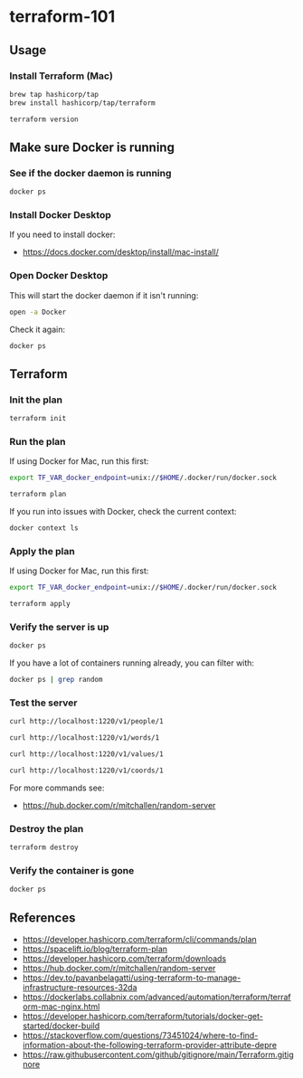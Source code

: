 
# terraform-101

## Usage

### Install Terraform (Mac)

```sh
brew tap hashicorp/tap
brew install hashicorp/tap/terraform

terraform version
```

## Make sure Docker is running

### See if the docker daemon is running

```sh
docker ps
```

### Install Docker Desktop

If you need to install docker:

* https://docs.docker.com/desktop/install/mac-install/

### Open Docker Desktop

This will start the docker daemon if it isn't running:

```sh
open -a Docker
```

Check it again:

```sh
docker ps
```

## Terraform

### Init the plan

```sh
terraform init
``` 

### Run the plan

If using Docker for Mac, run this first:

```sh
export TF_VAR_docker_endpoint=unix://$HOME/.docker/run/docker.sock
```

```sh
terraform plan
```

If you run into issues with Docker, check the current context:

```sh
docker context ls
```

### Apply the plan

If using Docker for Mac, run this first:

```sh
export TF_VAR_docker_endpoint=unix://$HOME/.docker/run/docker.sock
```

```sh
terraform apply
```

### Verify the server is up

```sh
docker ps
```

If you have a lot of containers running already, you can filter with:

```sh
docker ps | grep random
```

### Test the server

```sh
curl http://localhost:1220/v1/people/1

curl http://localhost:1220/v1/words/1

curl http://localhost:1220/v1/values/1

curl http://localhost:1220/v1/coords/1
```

For more commands see:

* https://hub.docker.com/r/mitchallen/random-server

### Destroy the plan

```sh
terraform destroy
```

### Verify the container is gone

```sh
docker ps
```

## References

* https://developer.hashicorp.com/terraform/cli/commands/plan
* https://spacelift.io/blog/terraform-plan
* https://developer.hashicorp.com/terraform/downloads
* https://hub.docker.com/r/mitchallen/random-server
* https://dev.to/pavanbelagatti/using-terraform-to-manage-infrastructure-resources-32da
* https://dockerlabs.collabnix.com/advanced/automation/terraform/terraform-mac-nginx.html
* https://developer.hashicorp.com/terraform/tutorials/docker-get-started/docker-build
* https://stackoverflow.com/questions/73451024/where-to-find-information-about-the-following-terraform-provider-attribute-depre
* https://raw.githubusercontent.com/github/gitignore/main/Terraform.gitignore
